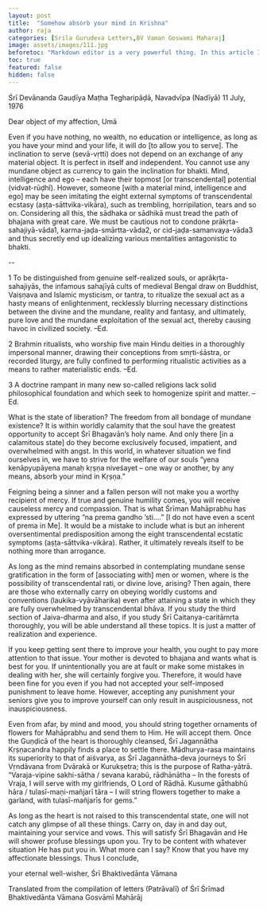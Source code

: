 ```yaml
---
layout: post
title:  "Somehow absorb your mind in Krishna"
author: raja
categories: [Srila Gurudeva Letters,BV Vaman Goswami Maharaj]
image: assets/images/111.jpg
beforetoc: "Markdown editor is a very powerful thing. In this article I'm going to show you what you can actually do with it, some tricks and tips while editing your post."
toc: true
featured: false
hidden: false
---
```



Śrī Devānanda Gauḍīya Maṭha
Tegharipāḍā, Navadvīpa (Nadīyā)
11 July, 1976

Dear object of my affection, Umā

Even if you have nothing, no wealth, no education or intelligence, as long as you have your mind and your life, it will do [to allow you to serve]. The inclination to serve (sevā-vṛtti) does not depend on an exchange of any material object. It is perfect in itself and independent. You cannot use any mundane object as currency to gain the inclination for bhakti. Mind, intelligence and ego – each have their topmost [or transcendental] potential (vidvat-rūḍhī). However, someone [with a material mind, intelligence and ego] may be seen imitating the eight external symptoms of transcendental ecstasy (aṣṭa-sāttvika-vikāra), such as trembling, horripilation, tears and so on. Considering all this, the sādhaka or sādhikā must tread the path of bhajana with great care. We must be cautious not to condone prākṛta-sahajiyā-vāda1, karma-jaḍa-smārtta-vāda2, or cid-jaḍa-samanvaya-vāda3 and thus secretly end up idealizing various mentalities antagonistic to bhakti. 

--

1 To be distinguished from genuine self-realized souls, or aprākṛta-sahajiyās, the infamous sahajīyā cults of medieval Bengal draw on Buddhist, Vaiṣṇava and Islamic mysticism, or tantra, to ritualize the sexual act as a hasty means of enlightenment, recklessly blurring necessary distinctions between the divine and the mundane, reality and fantasy, and ultimately, pure love and the mundane exploitation of the sexual act, thereby causing havoc in civilized society. –Ed.

2 Brahmin ritualists, who worship five main Hindu deities in a thoroughly impersonal manner, drawing their conceptions from smṛti-śāstra, or recorded liturgy, are fully confined to performing ritualistic activities as a means to rather materialistic ends. –Ed.

3 A doctrine rampant in many new so-called religions lack solid philosophical foundation and which seek to homogenize spirit and matter. –Ed.

 

What is the state of liberation? The freedom from all bondage of mundane existence? It is within worldly calamity that the soul have the greatest opportunity to accept Śrī Bhagavān’s holy name. And only there [in a calamitous state] do they become exclusively focused, impatient, and overwhelmed with angst. In this world, in whatever situation we find ourselves in, we have to strive for the welfare of our souls “yena kenāpyupāyena manaḥ kṛṣṇa niveśayet – one way or another, by any means, absorb your mind in Kṛṣṇa.” 

Feigning being a sinner and a fallen person will not make you a worthy recipient of mercy. If true and genuine humility comes, you will receive causeless mercy and compassion. That is what Śrīman Mahāprabhu has expressed by uttering “na prema gandho ’sti.…” [I do not have even a scent of prema in Me]. It would be a mistake to include what is but an inherent oversentimental predisposition among the eight transcendental ecstatic symptoms (aṣṭa-sāttvika-vikāra). Rather, it ultimately reveals itself to be nothing more than arrogance. 

As long as the mind remains absorbed in contemplating mundane sense gratification in the form of [associating with] men or women, where is the possibility of transcendental rati, or divine love, arising? Then again, there are those who externally carry on obeying worldly customs and conventions (laukika-vyāvāharika) even after attaining a state in which they are fully overwhelmed by transcendental bhāva. If you study the third section of Jaiva-dharma and also, if you study Śrī Caitanya-caritāmṛta thoroughly, you will be able understand all these topics. It is just a matter of realization and experience. 

If you keep getting sent there to improve your health, you ought to pay more attention to that issue. Your mother is devoted to bhajana and wants what is best for you. If unintentionally you are at fault or make some mistakes in dealing with her, she will certainly forgive you. Therefore, it would have been fine for you even if you had not accepted your self-imposed punishment to leave home. However, accepting any punishment your seniors give you to improve yourself can only result in auspiciousness, not inauspiciousness. 

Even from afar, by mind and mood, you should string together ornaments of flowers for Mahāprabhu and send them to Him. He will accept them. Once the Guṇḍicā of the heart is thoroughly cleansed, Śrī Jagannātha Kṛṣṇacandra happily finds a place to settle there. Mādhurya-rasa maintains its superiority to that of aiśvarya, as Śrī Jagannātha-deva journeys to Śrī Vṛndāvana from Dvārakā or Kurukṣetra; this is the purpose of Ratha-yātrā. “Varaja-vipine sakhi-sātha / sevana karabũ, rādhānātha – In the forests of Vraja, I will serve with my girlfriends, O Lord of Rādhā. Kusume gā̃thabhũ hāra / tulasī-maṇi-mañjarī tāra – I will string flowers together to make a garland, with tulasī-mañjarīs for gems.” 

As long as the heart is not raised to this transcendental state, one will not catch any glimpse of all these things. Carry on, day in and day out, maintaining your service and vows. This will satisfy Śrī Bhagavān and He will shower profuse blessings upon you. Try to be content with whatever situation He has put you in. What more can I say? Know that you have my affectionate blessings. Thus I conclude,

your eternal well-wisher,
Śrī Bhaktivedānta Vāmana

Translated from the compilation of letters (Patrāvalī) of 
Śrī Śrīmad Bhaktivedānta Vāmana Gosvāmī Mahārāj